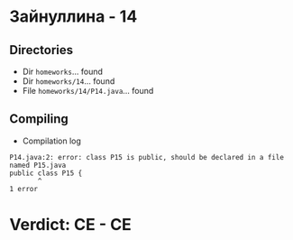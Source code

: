# Зайнуллина - 14
## Directories
- Dir `homeworks`... found
- Dir `homeworks/14`... found
- File `homeworks/14/P14.java`... found
## Compiling
- Compilation log
```
P14.java:2: error: class P15 is public, should be declared in a file named P15.java
public class P15 {
       ^
1 error

```
# Verdict: **CE** - CE

